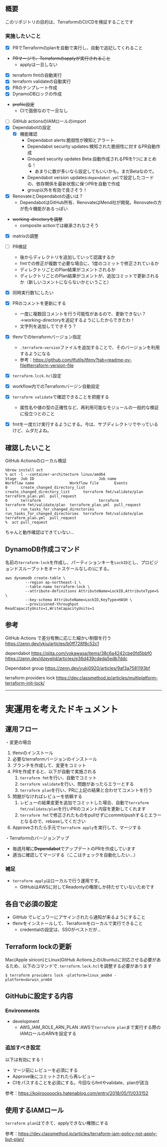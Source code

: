 ## 概要
このリポジトリの目的は、TerraformのCI/CDを検証することです

### 実施したいこと
- [x] PRでTerraformのplanを自動で実行し、自動で追記してくれること
- ~~PRマージで、Terraformのapplyが実行されること~~
    - applyは一旦しない
- [x] terraform fmtの自動実行
- [x] terraform validateの自動実行
- [x] PRのテンプレート作成
- [x] DynamoDBロックの作成
-  ~~profile設定~~
    - CIで面倒なので一旦なし
- [ ] GitHub actionsのIAMロールのimport
- [x] Dependabotの設定
    - [x] 機能確認
        - Dependabot alerts:脆弱性が検知とアラート
        - Dependabot security updates:検知された脆弱性に対するPR自動作成
        - Grouped security updates Beta:自動作成されるPRを1つにまとめる！
            - あまりに数が多いなら設定してもいいかも。まだBetaなので。
        - Dependabot version updates:`dependabot.yml`で設定したコードの、依存関係を最新状態に保つPRを自動で作成
        - group以外を有効で良さそう！
- [x] RenovateとDependabotの違いは？
    - DependabotはGitHub所有、RenovateはMend社が開発。Renovateの方が色々機能があるっぽい
- ~~working-directoryを調整~~
    - composite actionでは継承されなさそう
- [x] matrixの調整
- [ ] PR検証
    - 後からディレクトリを追加していって認識するか
    - fmtでの修正が複数で必要な場合に、1度のコミットで修正されているか
    - ディレクトリごとのPlan結果がコメントされるか
    - ディレクトリごとのPlan結果がコメントが、追加コミットで更新されるか（新しいコメントにならないかということ）
- [x] 同時実行数1にしたい
- [x] PRのコメントを更新にする
    - 一度に複数回コメントを行う可能性があるので、更新できない？→working-directoryを追記するようにしたからできたわ！
    - 文字列を追加してできそう？
- [x] tfenvでのterraformバージョン指定
    - `.terraform-version`ファイルを追加することで、そのバージョンを利用するようになる
    - 参考：https://github.com/tfutils/tfenv?tab=readme-ov-file#terraform-version-file
- [x] `terraform.lcck.hcl`設定
- [x] workflow内でのTerraformバージン自動設定
- [x] `terraform validate`で確認できることを把握する
    - 属性名や値の型の正確性など、再利用可能なモジュールの一般的な検証に役立つとのこと
- [x] fmtを一度だけ実行するようにする。今は、サブディレクトリでやっているけど、ムダだよね。


## 確認したいこと
GitHub Actionsのローカル検証
```
%brew install act
% act -l --container-architecture linux/amd64
Stage  Job ID                             Job name                           Workflow name                Workflow file       Events
0      create_changed_directory_list      create_changed_directory_list      terraform fmt/validate/plan  terraform_plan.yml  pull_request
0      terraform                          terraform                          terraform fmt/validate/plan  terraform_plan.yml  pull_request
1      run_tasks_for_changed_directories  run_tasks_for_changed_directories  terraform fmt/validate/plan  terraform_plan.yml  pull_request
%  act pull_request
```
ちゃんと動作確認はできていない...

## DynamoDB作成コマンド
名前の`terraform-lock`を作成し、パーティションキーを`LockID`とし、プロビジョンドスループットをオートスケールなしの`1`にする。
```
aws dynamodb create-table \
         --region ap-northeast-1 \
         --table-name terraform-lock \
         --attribute-definitions AttributeName=LockID,AttributeType=S \
         --key-schema AttributeName=LockID,KeyType=HASH \
         --provisioned-throughput ReadCapacityUnits=1,WriteCapacityUnits=1
```

## 参考
GitHub Actions で差分有無に応じた細かい制御を行う
https://zenn.dev/ykiu/articles/b0ff728f8c52c1

dependabot
https://qiita.com/yokawasa/items/38c6a4242cbe0fd5bbf0
https://zenn.dev/dzeyelid/articles/e36d439cdeda5edb7ddc

Dependabot group
https://zenn.dev/yuki0920/articles/9af3a7581193bf

terraform providers lock
https://dev.classmethod.jp/articles/multiplatform-terraform-init-lock/

---

# 実運用を考えたドキュメント
## 運用フロー
・変更の場合
1. tfenvのインストール
1. 必要なterraformバージョンのインストール
1. ブランチを作成して、変更をコミット
1. PRを作成すると、以下が自動で実施される
    1. `terraform fmt`を行い、自動でコミット
    1. `terraform validate`を行い、問題があったらエラーとする
    1. `terraform plan`を行い、PRに上記の結果と合わせてコメントを行う
1. 問題がなければレビューを依頼する
    1. レビューの結果変更を追加でコミットした場合、自動で`terraform fmt/validate/plan`を行いPRのコメント内容を更新してくれます
    1. `terraform fmt`で修正されたものをpullせずにcommit/pushするとエラーとなるので、rebaseしてください
1. Approveされたら手元で`terraform apply`を実行して、マージする

・Terraformのバージョンアップ
- 毎週月曜に**Dependabot**でアップデートのPRを作成しています
- 適当に確認してマージする（ここはチェックを自動化したい...）

### 補足
- `terraform apply`はローカルで行う運用です。
    - GitHubはAWSに対してReadonlyの権限しか持たせていないためです

## 各自で必須の設定
- GitHub でレビュワーにアサインされたら通知が来るようにすること
- tfenvをインストールして、Terraformをローカルで実行できること
    - credentialの設定は、SSOがベストだが...

## Terraform lockの更新
Mac(Apple siricon)とLinux(GitHub Actions上のUbuntu)に対応させる必要があるため、以下のコマンドで`.terraform.lock.hcl`を調整する必要があります
```
$ terraform providers lock -platform=linux_amd64 -platform=darwin_arm64
```

## GitHubに設定する内容
### Environments
- development
    - AWS_IAM_ROLE_ARN_PLAN :AWSで`terraform plan`まで実行する際のIAMロールのARNを設定する

### 追加すべき設定
以下は有効にする！
- マージ前にレビューを必須にする
- Approve後にコミットされたら再レビュー
- CIをパスすることを必須にする。今回ならfmtやvalidate、planが該当

参考：https://kojirooooocks.hatenablog.com/entry/2018/05/11/033152

## 使用するIAMロール
`terraform plan`はできて、applyできない権限にする

参考：https://dev.classmethod.jp/articles/terraform-iam-policy-not-apply-but-plan/
